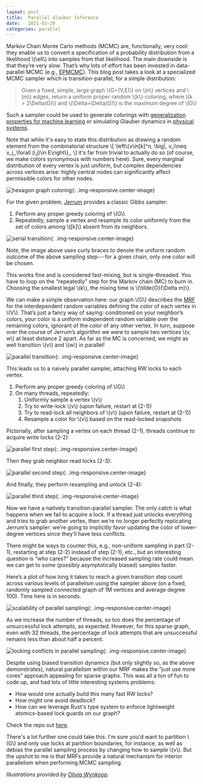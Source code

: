 ```yaml
---
layout: post
title:  Parallel Glauber Inference
date:   2021-03-20
categories: parallel
---
```


Markov Chain Monte Carlo methods (MCMC) are, functionally, very cool: they enable us to convert a specification of a probability distribution from a likelihood \\(\ell\\) into samples from that likelihood. The main downside is that they’re very slow. That’s why lots of effort has been invested in data-parallel MCMC (e.g., [EPMCMC](http://willieneis.github.io/research/embParMCMC/index.html)). This blog post takes a look at a specialized MCMC sampler which is transition-parallel, for a simple distribution:

> Given a fixed, simple, large graph \\(G=(V,E)\\) on \\(n\\) vertices and \\(m\\) edges, return a uniform proper random \\(k\\)-coloring, where \\(k > 2\Delta(G)\\) and \\(\Delta=\Delta(G)\\) is the maximum degree of \\(G\\)

Such a sampler could be used to generate colorings with [generalization properties for machine learning](https://arxiv.org/abs/2006.03779) or simulating Glauber dynamics in [physical systems](https://link.springer.com/chapter/10.1007/978-3-540-48115-7_2).

Note that while it's easy to state this distribution as drawing a random element from the combinatorial structure
\\[
\left\\{v\in[k]^n\, \big|\, v\_i\neq v\_j\,\,\forall (i,j)\in E\right\\}\,,
\\]
it's far from trivial to actually do so (of course, we make colors synonymous with numbers here). Sure, every marginal distribution of every vertex is just uniform, but complex dependencies across vertices arise: highly central nodes can significantly affect permissible colors for other nodes.

![hexagon graph coloring](/assets/2021-03-20-parallel-glauber-inference/hexagon.png){: .img-responsive.center-image}

For the given problem, [Jerrum](https://onlinelibrary.wiley.com/doi/abs/10.1002/rsa.3240070205) provides a classic Gibbs sampler:

1. Perform any proper greedy coloring of \\(G\\).
2. Repeatedly, sample a vertex and resample its color uniformly from the set of colors among \\([k]\\) absent from its neighbors.

![serial transition](/assets/2021-03-20-parallel-glauber-inference/serial-transition.png){: .img-responsive.center-image}

Note, the image above uses curly braces to denote the uniform random outcome of the above sampling step---for a given chain, only one color will be chosen.

This works fine and is considered fast-mixing, but is single-threaded. You have to loop on the “repeatedly” step for the Markov chain (MC) to burn in. Choosing the smallest legal \\(k\\), the mixing time is \\(\tilde{O}(\Delta m)\\).

We can make a simple observation here: our graph \\(G\\) describes the [MRF](https://en.wikipedia.org/wiki/Markov_random_field) for the interdependent random variables defining the color of each vertex in \\(V\\). That’s just a fancy way of saying: conditioned on your neighbor’s colors, your color is a uniform independent random variable over the remaining colors, ignorant of the color of any other vertex. In turn, suppose over the course of Jerrum’s algorithm we were to sample two vertices \\(v, w\\) at least distance 2 apart. As far as the MC is concerned, we might as well transition \\(v\\) and \\(w\\) in parallel!

![parallel transition](/assets/2021-03-20-parallel-glauber-inference/parallel-transition.png){: .img-responsive.center-image}

This leads us to a naively parallel sampler, attaching RW locks to each vertex.

1. Perform any proper greedy coloring of \\(G\\)
2. On many threads, repeatedly:
   1. Uniformly sample a vertex \\(v\\)
   1. Try to write-lock \\(v\\) (upon failure, restart at (2-1))
   1. Try to read-lock all neighbors of \\(v\\) (upon failure, restart at (2-1))
   1. Resample a color for \\(v\\) based on the read-locked snapshots

Pictorially, after sampling a vertex on each thread (2-1), threads continue to acquire write locks (2-2):

![parallel first step](/assets/2021-03-20-parallel-glauber-inference/parallel-1.png){: .img-responsive.center-image}

Then they grab neighbor read locks (2-3):

![parallel second step](/assets/2021-03-20-parallel-glauber-inference/parallel-2.png){: .img-responsive.center-image}

And finally, they perform resampling and unlock (2-4):

![parallel third step](/assets/2021-03-20-parallel-glauber-inference/parallel-3.png){: .img-responsive.center-image}

Now we have a natively transition-parallel sampler. The only catch is what happens when we fail to acquire a lock. If a thread just unlocks everything and tries to grab another vertex, then we’re no longer perfectly replicating Jerrum’s sampler: we’re going to implicitly favor updating the color of lower-degree vertices since they’ll have less conflicts.

There might be ways to counter this, e.g., non-uniform sampling in part (2-1), restarting at step (2-2) instead of step (2-1), etc., but an interesting question is “who cares?” because the increased sampling rate could mean we can get to some (possibly asymptotically biased) samples faster.

Here’s a plot of how long it takes to reach a given transition step count across various levels of parallelism using the sampler above (on a fixed, randomly sampled connected graph of 1M vertices and average degree 100). Time here is in seconds.

![scalability of parallel sampling](/assets/2021-03-20-parallel-glauber-inference/scale.png){: .img-responsive.center-image}

As we increase the number of threads, so too does the percentage of unsuccessful lock attempts, as expected. However, for this sparse graph, even with 32 threads, the percentage of lock attempts that are unsuccessful remains less than about half a percent.

![locking conflicts in parallel sampling](/assets/2021-03-20-parallel-glauber-inference/conflict.png){: .img-responsive.center-image}

Despite using biased transition dynamics (but only slightly so, as the above demonstrates), natural parallelism within our MRF makes the “just use more cores” approach appealing for sparse graphs. This was all a ton of fun to code up, and had lots of little interesting systems problems:

* How would one actually build this many fast RW locks?
* How might one avoid deadlock?
* How can we leverage Rust's type system to enforce lightweight atomics-based lock guards on our graph?

Check the repo out [here](https://github.com/vlad17/glauber).

There's a lot further one could take this: I'm sure you'd want to partition \\(G\\) and only use locks at partition boundaries, for instance, as well as debias the parallel sampling process by changing how to sample \\(v\\). But the upshot to me is that MRFs provide a natural mechanism for interior parallelism when performing MCMC sampling.

_Illustrations provided by [Olivia Wynkoop](https://www.linkedin.com/in/olivia-wynkoop-b48375b2/)._
